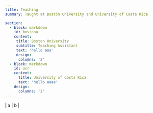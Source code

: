 ```yaml
---
title: Teaching
summary: Taught at Boston University and University of Costa Rica

section: 
  - block: markdown
    id: bostonu
    content:
     title: Boston University
     subtitle: Teaching Assistant
     text: 'hello aaa'
     design:
      columns: '2'
  - block: markdown
    id: ucr
    content:
      title: University of Costa Rica
      text: 'hello aaaa'
    design:
      columns: '2'
---
```


| a | b |